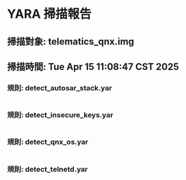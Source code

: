 # YARA 掃描報告
## 掃描對象: telematics_qnx.img
## 掃描時間: Tue Apr 15 11:08:47 CST 2025

### 規則: detect_autosar_stack.yar
```
```

### 規則: detect_insecure_keys.yar
```
```

### 規則: detect_qnx_os.yar
```
```

### 規則: detect_telnetd.yar
```
```

